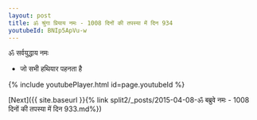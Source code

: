 ```yaml
---
layout: post
title: ॐ श्रुंगा प्रियाय नमः - 1008 दिनों की तपस्या में दिन 934
youtubeId: BNIp5ApVu-w
---
```

 
 
 ॐ सर्वयुद्धाय नमः  
 
 -  जो सभी हथियार पहनता है 
 
  
 
  
 
 
 
 
 
 


{% include youtubePlayer.html id=page.youtubeId %}
 
[Next]({{ site.baseurl }}{% link  split2/_posts/2015-04-08-ॐ बब्रुवे नमः - 1008 दिनों की तपस्या में दिन 933.md%})
 
